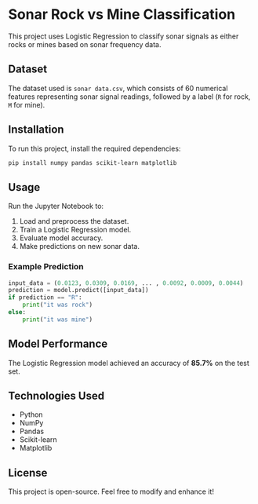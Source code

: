 # Sonar Rock vs Mine Classification

This project uses Logistic Regression to classify sonar signals as either rocks or mines based on sonar frequency data.

## Dataset
The dataset used is `sonar data.csv`, which consists of 60 numerical features representing sonar signal readings, followed by a label (`R` for rock, `M` for mine).

## Installation
To run this project, install the required dependencies:
```bash
pip install numpy pandas scikit-learn matplotlib
```

## Usage
Run the Jupyter Notebook to:
1. Load and preprocess the dataset.
2. Train a Logistic Regression model.
3. Evaluate model accuracy.
4. Make predictions on new sonar data.

### Example Prediction
```python
input_data = (0.0123, 0.0309, 0.0169, ... , 0.0092, 0.0009, 0.0044)
prediction = model.predict([input_data])
if prediction == "R":
    print("it was rock")
else:
    print("it was mine")
```

## Model Performance
The Logistic Regression model achieved an accuracy of **85.7%** on the test set.

## Technologies Used
- Python
- NumPy
- Pandas
- Scikit-learn
- Matplotlib

## License
This project is open-source. Feel free to modify and enhance it!


